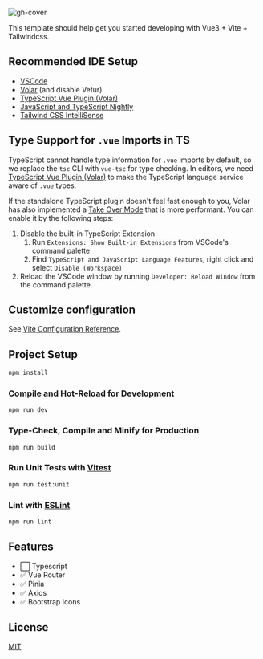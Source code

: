 ![gh-cover](https://user-images.githubusercontent.com/25357754/205466563-97a50c70-5e40-4636-b0c8-3a5cdacdc25e.png)

This template should help get you started developing with Vue3 + Vite + Tailwindcss.

## Recommended IDE Setup

-  [VSCode](https://code.visualstudio.com/)
-  [Volar](https://marketplace.visualstudio.com/items?itemName=Vue.volar) (and disable Vetur)
-  [TypeScript Vue Plugin (Volar)](https://marketplace.visualstudio.com/items?itemName=Vue.vscode-typescript-vue-plugin)
-  [JavaScript and TypeScript Nightly](https://marketplace.visualstudio.com/items?itemName=ms-vscode.vscode-typescript-next)
-  [Tailwind CSS IntelliSense](https://marketplace.visualstudio.com/items?itemName=bradlc.vscode-tailwindcss)

## Type Support for `.vue` Imports in TS

TypeScript cannot handle type information for `.vue` imports by default, so we replace the `tsc` CLI with `vue-tsc` for type checking. In editors, we need [TypeScript Vue Plugin (Volar)](https://marketplace.visualstudio.com/items?itemName=Vue.vscode-typescript-vue-plugin) to make the TypeScript language service aware of `.vue` types.

If the standalone TypeScript plugin doesn't feel fast enough to you, Volar has also implemented a [Take Over Mode](https://github.com/johnsoncodehk/volar/discussions/471#discussioncomment-1361669) that is more performant. You can enable it by the following steps:

1. Disable the built-in TypeScript Extension
   1. Run `Extensions: Show Built-in Extensions` from VSCode's command palette
   2. Find `TypeScript and JavaScript Language Features`, right click and select `Disable (Workspace)`
2. Reload the VSCode window by running `Developer: Reload Window` from the command palette.

## Customize configuration

See [Vite Configuration Reference](https://vitejs.dev/config/).

## Project Setup

```sh
npm install
```

### Compile and Hot-Reload for Development

```sh
npm run dev
```

### Type-Check, Compile and Minify for Production

```sh
npm run build
```

### Run Unit Tests with [Vitest](https://vitest.dev/)

```sh
npm run test:unit
```

### Lint with [ESLint](https://eslint.org/)

```sh
npm run lint
```

## Features

-  :white_large_square: Typescript
-  :white_check_mark: Vue Router
-  :white_check_mark: Pinia
-  :white_check_mark: Axios
-  :white_check_mark: Bootstrap Icons

## License

[MIT](https://github.com/72fcosta/vue3-vite-tailwindcss/blob/master/LICENSE.md)
